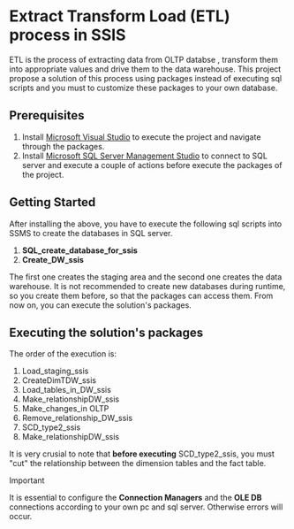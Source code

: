 # Extract Transform Load (ETL) process in SSIS
ETL is the process of extracting data from OLTP databse , transform them into appropriate values and drive them to the data warehouse. This project propose a solution of this process using packages instead of executing sql scripts and you must to customize these packages to your own database.
## Prerequisites
1. Install [Microsoft Visual Studio](https://visualstudio.microsoft.com/) to execute the project and navigate through the packages.
2. Install [Microsoft SQL Server Management Studio](https://learn.microsoft.com/en-us/sql/ssms/sql-server-management-studio-ssms?view=sql-server-ver16) to connect to SQL server and execute a couple of actions before execute the packages of the project.
## Getting Started
After installing the above, you have to execute the following sql scripts into SSMS to create the databases in SQL server. 
1. **SQL_create_database_for_ssis**
2. **Create_DW_ssis**

The first one creates the staging area and the second one creates the data warehouse. 
It is not recommended to create new databases during runtime, so you create them before, so that the packages can access them.
From now on, you can execute the solution's packages.
## Executing the solution's packages
The order of the execution is:
1. Load_staging_ssis
2. CreateDimTDW_ssis
3. Load_tables_in_DW_ssis
4. Make_relationshipDW_ssis
5. Make_changes_in OLTP
6. Remove_relationship_DW_ssis
7. SCD_type2_ssis
8. Make_relationshipDW_ssis

It is very crusial to note that **before executing** SCD_type2_ssis, you must "cut" the relationship between the dimension tables and the fact table.

> [!IMPORTANT]
> It is essential to configure the **Connection Managers** and the **OLE DB** connections according to your own pc and sql server. Otherwise errors will occur.
